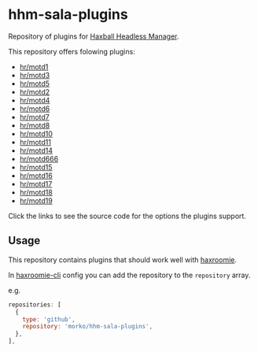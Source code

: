 # hhm-sala-plugins

Repository of plugins for
[Haxball Headless Manager](https://github.com/saviola777/haxball-headless-manager).

This repository offers folowing plugins:

- [hr/motd1](src/hr/motd1.js)
- [hr/motd3](src/hr/motd3.js)
- [hr/motd5](src/hr/motd5.js)
- [hr/motd2](src/hr/motd2.js)
- [hr/motd4](src/hr/motd4.js)
- [hr/motd6](src/hr/motd6.js)
- [hr/motd7](src/hr/motd7.js)
- [hr/motd8](src/hr/motd8.js)
- [hr/motd10](src/hr/motd10.js)
- [hr/motd11](src/hr/motd11.js)
- [hr/motd14](src/hr/motd14.js)
- [hr/motd666](src/hr/motd666.js)
- [hr/motd15](src/hr/motd15.js)
- [hr/motd16](src/hr/motd16.js)
- [hr/motd17](src/hr/motd17.js)
- [hr/motd18](src/hr/motd18.js)
- [hr/motd19](src/hr/motd19.js)



Click the links to see the source code for the options the plugins support.

## Usage

This repository contains plugins that should work well with
[haxroomie](https://github.com/morko/haxroomie).

In [haxroomie-cli](https://www.npmjs.com/package/haxroomie-cli) config you can add
the repository to the `repository` array.

e.g.

```js
repositories: [
  {
    type: 'github',
    repository: 'morko/hhm-sala-plugins',
  },
],
```
